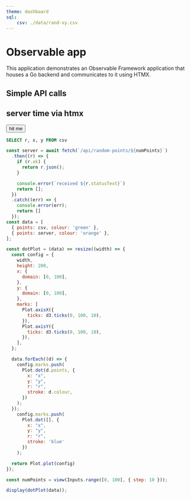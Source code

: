 ```yaml
---
theme: dashboard
sql:
    csv: ./data/rand-xy.csv
---
```


# Observable app

This application demonstrates an Observable Framework application that houses a
Go backend and communicates to it using HTMX.

## Simple API calls

<div class="card">
    <h2>server time via htmx</h2>
    <button
        hx-get="/api/now"
        hx-target="#now"
        hx-swap="innerHTML">hit me</button>
    <span id="now"></span>
</div>

<!-- making sure deployment works with file attachments -->

```sql id=csv
SELECT r, x, y FROM csv
```

```js
const server = await fetch(`/api/random-points/${numPoints}`)
  .then((r) => {
    if (r.ok) {
      return r.json();
    }

    console.error(`received ${r.statusText}`)
    return [];
  })
  .catch((err) => {
    console.error(err);
    return []
  });
const data = [
  { points: csv, colour: 'green' },
  { points: server, colour: 'orange' },
];
```

```js
const dotPlot = (data) => resize((width) => {
  const config = {
    width,
    height: 200,
    x: {
      domain: [0, 100],
    },
    y: {
      domain: [0, 100],
    },
    marks: [
      Plot.axisX({
        ticks: d3.ticks(0, 100, 10),
      }),
      Plot.axisY({
        ticks: d3.ticks(0, 100, 10),
      }),
    ],
  };

  data.forEach((d) => {
    config.marks.push(
      Plot.dot(d.points, {
        x: "x",
        y: "y",
        r: "r",
        stroke: d.colour,
      })
    );
  });
    config.marks.push(
      Plot.dot([], {
        x: "x",
        y: "y",
        r: "r",
        stroke: 'blue'
      })
    );

  return Plot.plot(config)
});
```

<div class="card">

```js
const numPoints = view(Inputs.range([0, 100], { step: 10 }));
```

```js
display(dotPlot(data));
```

</div>
